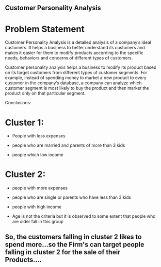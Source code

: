 ## Customer Personality Analysis

# Problem Statement
Customer Personality Analysis is a detailed analysis of a company’s ideal customers. It helps a business to better understand its customers and makes it easier for them to modify products according to the specific needs, behaviors and concerns of different types of customers.

Customer personality analysis helps a business to modify its product based on its target customers from different types of customer segments. For example, instead of spending money to market a new product to every customer in the company’s database, a company can analyze which customer segment is most likely to buy the product and then market the product only on that particular segment.

Conclusions:
# Cluster 1:
- People with less expenses

- people who are married and parents of more than 3 kids

- people which low income

# Cluster 2:
- people with more expenses

- people who are single or parents who have less than 3 kids

- people with high income

- Age is not the criteria but it is observed to some extent that people who are older fall in this group

## So, the customers falling in cluster 2 likes to spend more...so the Firm's can target people falling in cluster 2 for the sale of their Products....
